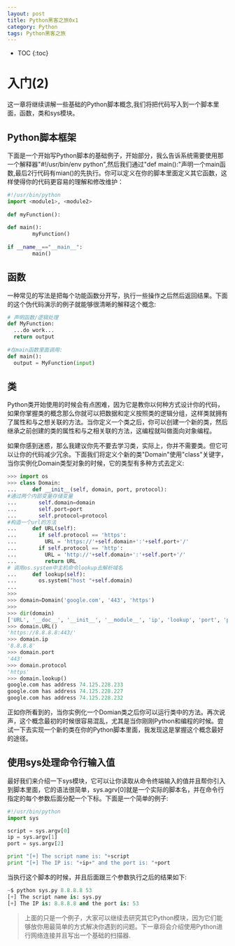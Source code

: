 ```yaml
---
layout: post
title: Python黑客之旅0x1
category: Python
tags: Python黑客之旅
---
```


* TOC 
{:toc}

# 入门(2)

这一章将继续讲解一些基础的Python脚本概念,我们将把代码写入到一个脚本里面，函数，类和sys模块。





## Python脚本框架

下面是一个开始写Python脚本的基础例子，开始部分，我么告诉系统需要使用那一个解释器"#!/usr/bin/env python",然后我们通过"def main():"声明一个main函数,最后2行代码有mian()的先执行。你可以定义在你的脚本里面定义其它函数，这样使得你的代码更容易的理解和修改维护：

``` python
#!/usr/bin/python
import <module1>, <module2>
 
def myFunction():
 
def main():
        myFunction()
 
if __name__=="__main__":
        main()
```

## 函数

 一种常见的写法是把每个功能函数分开写，执行一些操作之后然后返回结果。下面的这个伪代码演示的例子就能够很清晰的解释这个概念:
 
``` python
# 声明函数/逻辑处理
def MyFunction:
  ...do work...
  return output
 
#在main函数里面调用:
def main():
  output = MyFunction(input)
```

## 类

Python类开始使用的时候会有点困难，因为它是教你以何种方式设计你的代码，如果你掌握类的概念那么你就可以把数据和定义按照类的逻辑分组，这样类就拥有了属性和与之想关联的方法。当你定义一个类之后，你可以创建一个新的类，然后继承之前创建的类的属性和与之相关联的方法，这编程就叫做面向对象编程。

如果你感到迷惑，那么我建议你先不要去学习类，实际上，你并不需要类。但它可以让你的代码减少冗余。下面我们将定义个新的类"Domain"使用"class"关键字，当你实例化Domain类型对象的时候，它的类型有多种方式去定义:

``` python
>>> import os
>>> class Domain:
...     def __init__(self, domain, port, protocol):
#通过两个内部变量存储变量
...       self.domain=domain
...       self.port=port
...       self.protocol=protocol
#构造一个url的方法
...     def URL(self):
...       if self.protocol == 'https':
...         URL = 'https://'+self.domain+':'+self.port+'/'
...       if self.protocol == 'http':
...         URL = 'http://'+self.domain+':'+self.port+'/'
...         return URL
# 调用os.system中主机命令lookup去解析域名
...     def lookup(self):
...       os.system("host "+self.domain)
...
>>>
>>> domain=Domain('google.com', '443', 'https')
>>>
>>> dir(domain)
['URL', '__doc__', '__init__', '__module__', 'ip', 'lookup', 'port', 'protocol']
>>> domain.URL()
'https://8.8.8.8:443/'
>>> domain.ip
'8.8.8.8'
>>> domain.port
'443'
>>> domain.protocol
'https'
>>> domain.lookup()
google.com has address 74.125.228.233
google.com has address 74.125.228.227
google.com has address 74.125.228.232
```

正如你所看到的，当你实例化一个Domian类之后你可以运行类中的方法。再次说声，这个概念最初的时候很容易混乱，尤其是当你刚刚Python和编程的时候。尝试一下去实现一个新的类在你的Python脚本里面，我发现这是掌握这个概念最好的途径。

## 使用sys处理命令行输入值

最好我们来介绍一下sys模块，它可以让你读取从命令终端输入的值并且帮你引入到脚本里面，它的语法很简单，sys.agrv[0]就是一个实际的脚本名，并在命令行指定的每个参数后面分配一个下标。下面是一个简单的例子:

``` python
#!/usr/bin/python
import sys

script = sys.argv[0]
ip = sys.argv[1]
port = sys.argv[2]

print "[+] The script name is: "+script
print "[+] The IP is: "+ip+" and the port is: "+port
```

当执行这个脚本的时候，并且后面跟三个参数执行之后的结果如下:

```python
~$ python sys.py 8.8.8.8 53
[+] The script name is: sys.py
[+] The IP is: 8.8.8.8 and the port is: 53
```

> 上面的只是一个例子，大家可以继续去研究其它Python模块，因为它们能够放你用最简单的方式解决你遇到的问题。下一章将会介绍使用Python进行网络连接并且写出一个基础的扫描器.



